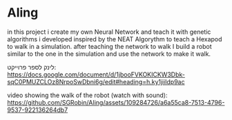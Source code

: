 # AIing
in this project i create my own Neural Network and teach it with genetic algorithms i developed inspired by the NEAT Algorythm to teach a Hexapod to walk in a simulation.
after teaching the network to walk I build a robot similar to the one in the simulation and use the network to make it walk.

לינק לספר פרוייקט: https://docs.google.com/document/d/1jbooFVKOKICKW3Dbk-sqC0PMUZCLOz8NrpoSwDbni6g/edit#heading=h.ky1jiildp9ac

video showing the walk of the robot (watch with sound):
https://github.com/SGRobin/AIing/assets/109284726/a6a55ca8-7513-4796-9537-922136264db7

